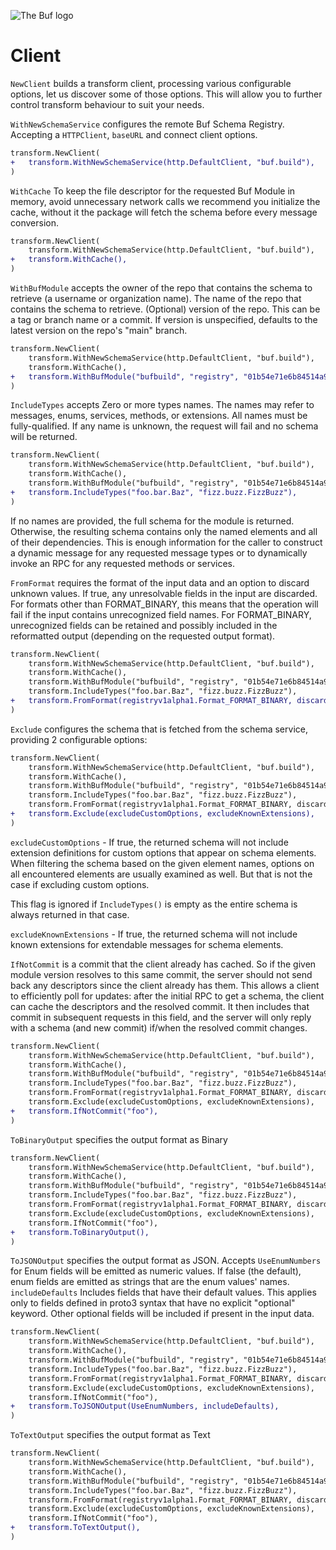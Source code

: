 ![The Buf logo](../../../.github/buf-logo.svg)

# Client

`NewClient` builds a transform client, processing various configurable options,
let us discover some of those options. This will allow you to further control
transform behaviour to suit your needs.

`WithNewSchemaService` configures the remote Buf Schema Registry. Accepting a
`HTTPClient`, `baseURL` and connect client options.

```diff
transform.NewClient(
+   transform.WithNewSchemaService(http.DefaultClient, "buf.build"),
)
```

[//]: # (TODO: expose delete expired to make this statement true)
`WithCache` To keep the file descriptor for the requested Buf Module in memory,
avoid unnecessary network calls we recommend you initialize the cache,
without it the package will fetch the schema before every message conversion.

```diff
transform.NewClient(
    transform.WithNewSchemaService(http.DefaultClient, "buf.build"),
+   transform.WithCache(),
)
```

`WithBufModule` accepts the owner of the repo that contains the schema to
retrieve (a username or organization name).
The name of the repo that contains the schema to retrieve.
(Optional) version of the repo. This can be a tag or branch name or a commit.
If version is unspecified, defaults to the latest version on the repo's
"main" branch.

```diff
transform.NewClient(
    transform.WithNewSchemaService(http.DefaultClient, "buf.build"),
    transform.WithCache(),
+   transform.WithBufModule("bufbuild", "registry", "01b54e71e6b84514a9141323afdb95a1"),
)
```

`IncludeTypes` accepts Zero or more types names. The names may refer to
messages, enums, services, methods, or extensions. All names must be
fully-qualified. If any name is unknown, the request will fail and no schema
will be returned.

```diff
transform.NewClient(
    transform.WithNewSchemaService(http.DefaultClient, "buf.build"),
    transform.WithCache(),
    transform.WithBufModule("bufbuild", "registry", "01b54e71e6b84514a9141323afdb95a1"),
+   transform.IncludeTypes("foo.bar.Baz", "fizz.buzz.FizzBuzz"),
)
```

If no names are provided, the full schema for the module is returned.
Otherwise, the resulting schema contains only the named elements and all of
their dependencies. This is enough information for the caller to construct
a dynamic message for any requested message types or to dynamically invoke
an RPC for any requested methods or services.

`FromFormat` requires the format of the input data and an option to discard
unknown values. If true, any unresolvable fields in the input are discarded.
For formats other than FORMAT_BINARY, this means that the operation will
fail if the input contains unrecognized field names. For FORMAT_BINARY,
unrecognized fields can be retained and possibly included in the reformatted
output (depending on the requested output format).

```diff
transform.NewClient(
    transform.WithNewSchemaService(http.DefaultClient, "buf.build"),
    transform.WithCache(),
    transform.WithBufModule("bufbuild", "registry", "01b54e71e6b84514a9141323afdb95a1"),
    transform.IncludeTypes("foo.bar.Baz", "fizz.buzz.FizzBuzz"),
+   transform.FromFormat(registryv1alpha1.Format_FORMAT_BINARY, discardUnknown),
)
```

[//]: # (TODO: supply logic in constructor or support the user through this flow)
`Exclude` configures the schema that is fetched from the schema service,
providing 2 configurable options:

```diff
transform.NewClient(
    transform.WithNewSchemaService(http.DefaultClient, "buf.build"),
    transform.WithCache(),
    transform.WithBufModule("bufbuild", "registry", "01b54e71e6b84514a9141323afdb95a1"),
    transform.IncludeTypes("foo.bar.Baz", "fizz.buzz.FizzBuzz"),
    transform.FromFormat(registryv1alpha1.Format_FORMAT_BINARY, discardUnknown),
+   transform.Exclude(excludeCustomOptions, excludeKnownExtensions),
)
```

`excludeCustomOptions` - If true, the returned schema will not include
extension definitions for custom options that appear on schema elements.
When filtering the schema based on the given element names, options on all
encountered elements are usually examined as well. But that is not the case
if excluding custom options.

This flag is ignored if `IncludeTypes()` is empty as the entire schema is always
returned in that case.

`excludeKnownExtensions` - If true, the returned schema will not include known
extensions for extendable messages for schema elements.

`IfNotCommit` is a commit that the client already has cached. So if the
given module version resolves to this same commit, the server should not
send back any descriptors since the client already has them.
This allows a client to efficiently poll for updates: after the initial RPC
to get a schema, the client can cache the descriptors and the resolved
commit. It then includes that commit in subsequent requests in this field,
and the server will only reply with a schema (and new commit) if/when the
resolved commit changes.

```diff
transform.NewClient(
    transform.WithNewSchemaService(http.DefaultClient, "buf.build"),
    transform.WithCache(),
    transform.WithBufModule("bufbuild", "registry", "01b54e71e6b84514a9141323afdb95a1"),
    transform.IncludeTypes("foo.bar.Baz", "fizz.buzz.FizzBuzz"),
    transform.FromFormat(registryv1alpha1.Format_FORMAT_BINARY, discardUnknown),
    transform.Exclude(excludeCustomOptions, excludeKnownExtensions),
+   transform.IfNotCommit("foo"),
)
```

`ToBinaryOutput` specifies the output format as Binary

```diff
transform.NewClient(
    transform.WithNewSchemaService(http.DefaultClient, "buf.build"),
    transform.WithCache(),
    transform.WithBufModule("bufbuild", "registry", "01b54e71e6b84514a9141323afdb95a1"),
    transform.IncludeTypes("foo.bar.Baz", "fizz.buzz.FizzBuzz"),
    transform.FromFormat(registryv1alpha1.Format_FORMAT_BINARY, discardUnknown),
    transform.Exclude(excludeCustomOptions, excludeKnownExtensions),
    transform.IfNotCommit("foo"),
+   transform.ToBinaryOutput(),
)
```

`ToJSONOutput` specifies the output format as JSON. Accepts `UseEnumNumbers`
for Enum fields will be emitted as numeric values. If false (the default),
enum fields are emitted as strings that are the enum values' names.
`includeDefaults` Includes fields that have their default values. This applies
only to fields defined in proto3 syntax that have no explicit "optional"
keyword. Other optional fields will be included if present in the input data.

```diff
transform.NewClient(
    transform.WithNewSchemaService(http.DefaultClient, "buf.build"),
    transform.WithCache(),
    transform.WithBufModule("bufbuild", "registry", "01b54e71e6b84514a9141323afdb95a1"),
    transform.IncludeTypes("foo.bar.Baz", "fizz.buzz.FizzBuzz"),
    transform.FromFormat(registryv1alpha1.Format_FORMAT_BINARY, discardUnknown),
    transform.Exclude(excludeCustomOptions, excludeKnownExtensions),
    transform.IfNotCommit("foo"),
+   transform.ToJSONOutput(UseEnumNumbers, includeDefaults),
)
```

`ToTextOutput` specifies the output format as Text

```diff
transform.NewClient(
    transform.WithNewSchemaService(http.DefaultClient, "buf.build"),
    transform.WithCache(),
    transform.WithBufModule("bufbuild", "registry", "01b54e71e6b84514a9141323afdb95a1"),
    transform.IncludeTypes("foo.bar.Baz", "fizz.buzz.FizzBuzz"),
    transform.FromFormat(registryv1alpha1.Format_FORMAT_BINARY, discardUnknown),
    transform.Exclude(excludeCustomOptions, excludeKnownExtensions),
    transform.IfNotCommit("foo"),
+   transform.ToTextOutput(),
)
```
